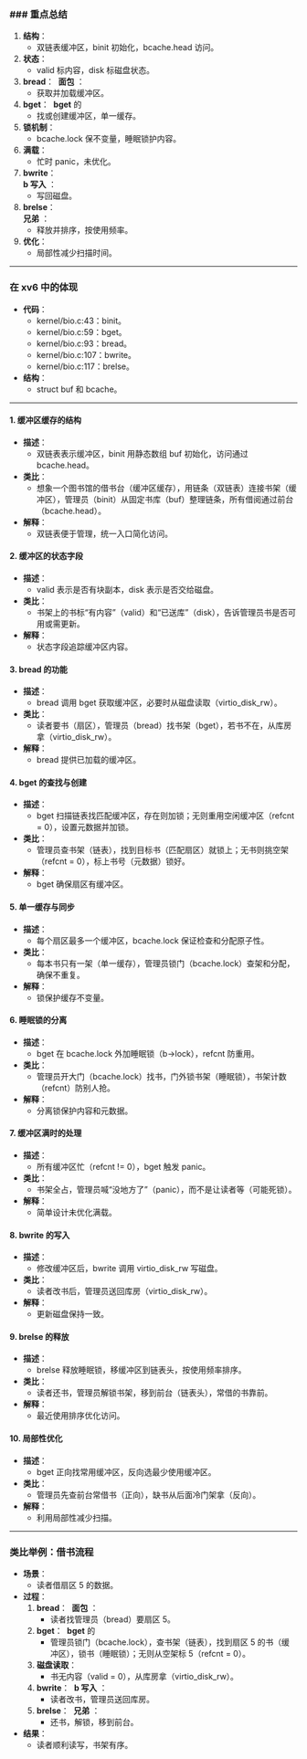 ### ### 重点总结

1. **结构**：
    - 双链表缓冲区，binit 初始化，bcache.head 访问。
2. **状态**：
    - valid 标内容，disk 标磁盘状态。
3. **bread**：  **面包** ：
    - 获取并加载缓冲区。
4. **bget**：  **bget** 的
    - 找或创建缓冲区，单一缓存。
5. **锁机制**：
    - bcache.lock 保不变量，睡眠锁护内容。
6. **满载**：
    - 忙时 panic，未优化。
7. **bwrite**：  
    **b 写入** ：
    - 写回磁盘。
8. **brelse**：  
    **兄弟** ：
    - 释放并排序，按使用频率。
9. **优化**：
    - 局部性减少扫描时间。

---

### 在 xv6 中的体现

- **代码**：
    - kernel/bio.c:43：binit。  
    - kernel/bio.c:59：bget。  
    - kernel/bio.c:93：bread。  
    - kernel/bio.c:107：bwrite。  
    - kernel/bio.c:117：brelse。  
- **结构**：
    - struct buf 和 bcache。
---
#### 1. **缓冲区缓存的结构**

- **描述**：
    - 双链表表示缓冲区，binit 用静态数组 buf 初始化，访问通过 bcache.head。
- **类比**：
    - 想象一个图书馆的借书台（缓冲区缓存），用链条（双链表）连接书架（缓冲区），管理员（binit）从固定书库（buf）整理链条，所有借阅通过前台（bcache.head）。
- **解释**：
    - 双链表便于管理，统一入口简化访问。

#### 2. **缓冲区的状态字段**

- **描述**：
    - valid 表示是否有块副本，disk 表示是否交给磁盘。
- **类比**：
    - 书架上的书标“有内容”（valid）和“已送库”（disk），告诉管理员书是否可用或需更新。
- **解释**：
    - 状态字段追踪缓冲区内容。

#### 3. **bread 的功能**

- **描述**：
    - bread 调用 bget 获取缓冲区，必要时从磁盘读取（virtio_disk_rw）。
- **类比**：
    - 读者要书（扇区），管理员（bread）找书架（bget），若书不在，从库房拿（virtio_disk_rw）。
- **解释**：
    - bread 提供已加载的缓冲区。

#### 4. **bget 的查找与创建**

- **描述**：
    - bget 扫描链表找匹配缓冲区，存在则加锁；无则重用空闲缓冲区（refcnt = 0），设置元数据并加锁。
- **类比**：
    - 管理员查书架（链表），找到目标书（匹配扇区）就锁上；无书则挑空架（refcnt = 0），标上书号（元数据）锁好。
- **解释**：
    - bget 确保扇区有缓冲区。

#### 5. **单一缓存与同步**

- **描述**：
    - 每个扇区最多一个缓冲区，bcache.lock 保证检查和分配原子性。
- **类比**：
    - 每本书只有一架（单一缓存），管理员锁门（bcache.lock）查架和分配，确保不重复。
- **解释**：
    - 锁保护缓存不变量。

#### 6. **睡眠锁的分离**

- **描述**：
    - bget 在 bcache.lock 外加睡眠锁（b->lock），refcnt 防重用。
- **类比**：
    - 管理员开大门（bcache.lock）找书，门外锁书架（睡眠锁），书架计数（refcnt）防别人抢。
- **解释**：
    - 分离锁保护内容和元数据。

#### 7. **缓冲区满时的处理**

- **描述**：
    - 所有缓冲区忙（refcnt != 0），bget 触发 panic。
- **类比**：
    - 书架全占，管理员喊“没地方了”（panic），而不是让读者等（可能死锁）。
- **解释**：
    - 简单设计未优化满载。

#### 8. **bwrite 的写入**

- **描述**：
    - 修改缓冲区后，bwrite 调用 virtio_disk_rw 写磁盘。
- **类比**：
    - 读者改书后，管理员送回库房（virtio_disk_rw）。
- **解释**：
    - 更新磁盘保持一致。

#### 9. **brelse 的释放**

- **描述**：
    - brelse 释放睡眠锁，移缓冲区到链表头，按使用频率排序。
- **类比**：
    - 读者还书，管理员解锁书架，移到前台（链表头），常借的书靠前。
- **解释**：
    - 最近使用排序优化访问。

#### 10. **局部性优化**

- **描述**：
    - bget 正向找常用缓冲区，反向选最少使用缓冲区。
- **类比**：
    - 管理员先查前台常借书（正向），缺书从后面冷门架拿（反向）。
- **解释**：
    - 利用局部性减少扫描。

---

### 类比举例：借书流程

- **场景**：
    - 读者借扇区 5 的数据。
- **过程**：
    1. **bread**：  **面包** ：
        - 读者找管理员（bread）要扇区 5。
    2. **bget**：  **bget** 的
        - 管理员锁门（bcache.lock），查书架（链表），找到扇区 5 的书（缓冲区），锁书（睡眠锁）；无则从空架标 5（refcnt = 0）。
    3. **磁盘读取**：
        - 书无内容（valid = 0），从库房拿（virtio_disk_rw）。
    4. **bwrite**：  **b 写入** ：
        - 读者改书，管理员送回库房。
    5. **brelse**：  **兄弟** ：
        - 还书，解锁，移到前台。
- **结果**：
    - 读者顺利读写，书架有序。



